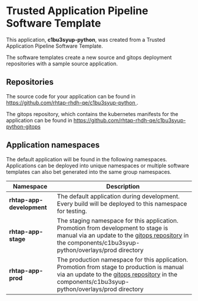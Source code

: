 # Trusted Application Pipeline Software Template

This application, **c1bu3syup-python**, was created from a Trusted Application Pipeline Software Template.

The software templates create a new source and gitops deployment repositories with a sample source application. 

## Repositories

The source code for your application can be found in [https://github.com/rhtap-rhdh-qe/c1bu3syup-python ](https://github.com/rhtap-rhdh-qe/c1bu3syup-python ).
 
The gitops repository, which contains the kubernetes manifests for the application can be found in 
[https://github.com/rhtap-rhdh-qe/c1bu3syup-python-gitops ](https://github.com/rhtap-rhdh-qe/c1bu3syup-python-gitops ) 

## Application namespaces 

The default application will be found in the following namespaces. Applications can be deployed into unique namespaces or multiple software templates can also bet generated into the same group namespaces.  

|  Namespace   |  Description   |  
| -------- | -------- |   
| **rhtap-app-development** | The default application during development. Every build will be deployed to this namespace for testing. | 
| **rhtap-app-stage** | The staging namespace for this application. Promotion from development to stage is manual via an update to the [gitops repository](https://github.com/rhtap-rhdh-qe/c1bu3syup-python-gitops ) in the components/c1bu3syup-python/overlays/prod directory |  
| **rhtap-app-prod** | The production namespace for this application. Promotion from stage to production is manual via an update to the [gitops repository](https://github.com/rhtap-rhdh-qe/c1bu3syup-python-gitops ) in the components/c1bu3syup-python/overlays/prod directory | 